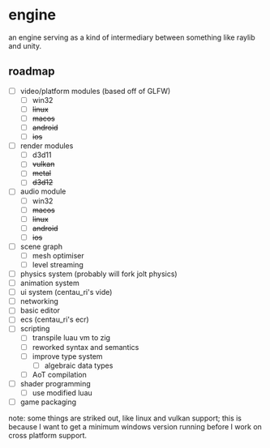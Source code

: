 # engine

an engine serving as a kind of intermediary between something like raylib and unity.

## roadmap

- [ ] video/platform modules (based off of GLFW)
  - [ ] win32
  - [ ] ~~linux~~
  - [ ] ~~macos~~
  - [ ] ~~android~~
  - [ ] ~~ios~~
- [ ] render modules
  - [ ] d3d11
  - [ ] ~~vulkan~~
  - [ ] ~~metal~~
  - [ ] ~~d3d12~~
- [ ] audio module
  - [ ] win32
  - [ ] ~~macos~~
  - [ ] ~~linux~~
  - [ ] ~~android~~
  - [ ] ~~ios~~
- [ ] scene graph
  - [ ] mesh optimiser
  - [ ] level streaming
- [ ] physics system (probably will fork jolt physics)
- [ ] animation system
- [ ] ui system (centau_ri's vide)
- [ ] networking
- [ ] basic editor
- [ ] ecs (centau_ri's ecr)
- [ ] scripting
  - [ ] transpile luau vm to zig
  - [ ] reworked syntax and semantics
  - [ ] improve type system
    - [ ] algebraic data types
  - [ ] AoT compilation
- [ ] shader programming
  - [ ] use modified luau
- [ ] game packaging

note: some things are striked out, like linux and vulkan support; this is because I want to get a minimum windows version running before I work on cross platform support.
  